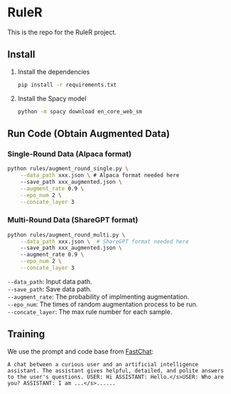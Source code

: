 # RuleR

This is the repo for the RuleR project. 

## Install

1. Install the dependencies
   ```bash
   pip install -r requirements.txt
   ```
2. Install the Spacy model
   ```bash
   python -m spacy download en_core_web_sm
   ```

## Run Code (Obtain Augmented Data)

### Single-Round Data (Alpaca format)
```bash
python rules/augment_round_single.py \
    --data_path xxx.json \ # Alpaca format needed here
    --save_path xxx_augmented.json \
    --augment_rate 0.9 \
    --epo_num 2 \
    --concate_layer 3
```

### Multi-Round Data (ShareGPT format)
```bash
python rules/augment_round_multi.py \
    --data_path xxx.json \  # ShareGPT format needed here
    --save_path xxx_augmented.json \ 
    --augment_rate 0.9 \
    --epo_num 2 \
    --concate_layer 3
```

```--data_path```: Input data path. <br>
```--save_path```: Save data path. <br>
```--augment_rate```: The probability of implmenting augmentation. <br>
```--epo_num```: The times of random augmentation process to be run. <br>
```--concate_layer```: The max rule number for each sample. <br>

## Training

We use the prompt and code base from [FastChat](https://github.com/lm-sys/FastChat):

```
A chat between a curious user and an artificial intelligence assistant. The assistant gives helpful, detailed, and polite answers to the user's questions. USER: Hi ASSISTANT: Hello.</s>USER: Who are you? ASSISTANT: I am ...</s>......
```
